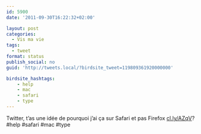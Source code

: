 ```yaml
---
id: 5900
date: '2011-09-30T16:22:32+02:00'

layout: post
categories:
  - Vis ma vie
tags:
  - tweet
format: status
publish_social: no
guid: 'http://tweets.local/?birdsite_tweet=119809361920000000'

birdsite_hashtags:
    - help
    - mac
    - safari
    - type
---
```


Twitter, t’as une idée de pourquoi j’ai ça sur Safari et pas Firefox [cl.ly/AZqV](http://cl.ly/AZqV)? #help #safari #mac #type